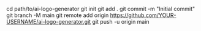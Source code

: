 cd path/to/ai-logo-generator
git init
git add .
git commit -m "Initial commit"
git branch -M main
git remote add origin https://github.com/YOUR-USERNAME/ai-logo-generator.git
git push -u origin main
